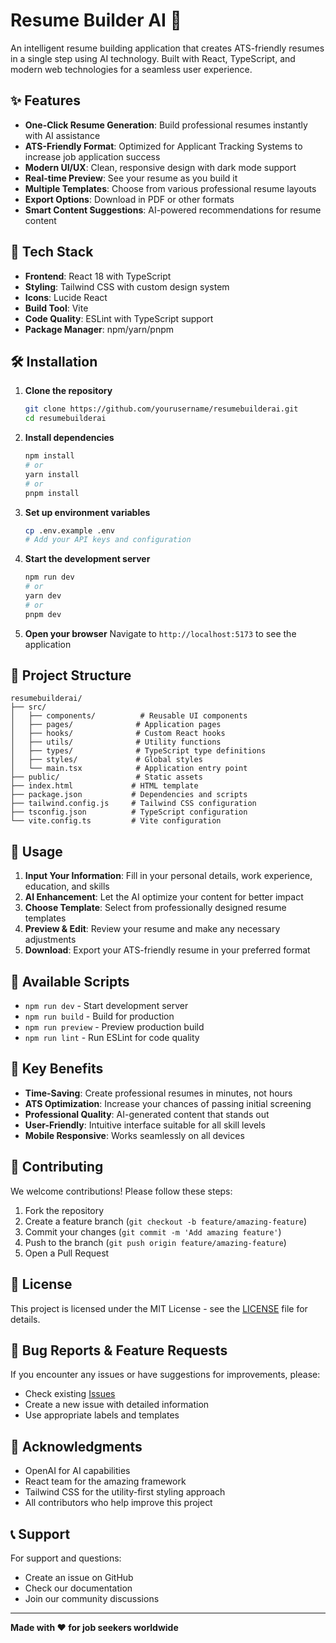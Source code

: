 # Resume Builder AI 🤖

An intelligent resume building application that creates ATS-friendly resumes in a single step using AI technology. Built with React, TypeScript, and modern web technologies for a seamless user experience.

## ✨ Features

- **One-Click Resume Generation**: Build professional resumes instantly with AI assistance
- **ATS-Friendly Format**: Optimized for Applicant Tracking Systems to increase job application success
- **Modern UI/UX**: Clean, responsive design with dark mode support
- **Real-time Preview**: See your resume as you build it
- **Multiple Templates**: Choose from various professional resume layouts
- **Export Options**: Download in PDF or other formats
- **Smart Content Suggestions**: AI-powered recommendations for resume content

## 🚀 Tech Stack

- **Frontend**: React 18 with TypeScript
- **Styling**: Tailwind CSS with custom design system
- **Icons**: Lucide React
- **Build Tool**: Vite
- **Code Quality**: ESLint with TypeScript support
- **Package Manager**: npm/yarn/pnpm

## 🛠️ Installation

1. **Clone the repository**
   ```bash
   git clone https://github.com/yourusername/resumebuilderai.git
   cd resumebuilderai
   ```

2. **Install dependencies**
   ```bash
   npm install
   # or
   yarn install
   # or
   pnpm install
   ```

3. **Set up environment variables**
   ```bash
   cp .env.example .env
   # Add your API keys and configuration
   ```

4. **Start the development server**
   ```bash
   npm run dev
   # or
   yarn dev
   # or
   pnpm dev
   ```

5. **Open your browser**
   Navigate to `http://localhost:5173` to see the application

## 📁 Project Structure

```
resumebuilderai/
├── src/
│   ├── components/          # Reusable UI components
│   ├── pages/              # Application pages
│   ├── hooks/              # Custom React hooks
│   ├── utils/              # Utility functions
│   ├── types/              # TypeScript type definitions
│   ├── styles/             # Global styles
│   └── main.tsx            # Application entry point
├── public/                 # Static assets
├── index.html             # HTML template
├── package.json           # Dependencies and scripts
├── tailwind.config.js     # Tailwind CSS configuration
├── tsconfig.json          # TypeScript configuration
└── vite.config.ts         # Vite configuration
```

## 🎯 Usage

1. **Input Your Information**: Fill in your personal details, work experience, education, and skills
2. **AI Enhancement**: Let the AI optimize your content for better impact
3. **Choose Template**: Select from professionally designed resume templates
4. **Preview & Edit**: Review your resume and make any necessary adjustments
5. **Download**: Export your ATS-friendly resume in your preferred format

## 🔧 Available Scripts

- `npm run dev` - Start development server
- `npm run build` - Build for production
- `npm run preview` - Preview production build
- `npm run lint` - Run ESLint for code quality

## 🌟 Key Benefits

- **Time-Saving**: Create professional resumes in minutes, not hours
- **ATS Optimization**: Increase your chances of passing initial screening
- **Professional Quality**: AI-generated content that stands out
- **User-Friendly**: Intuitive interface suitable for all skill levels
- **Mobile Responsive**: Works seamlessly on all devices

## 🤝 Contributing

We welcome contributions! Please follow these steps:

1. Fork the repository
2. Create a feature branch (`git checkout -b feature/amazing-feature`)
3. Commit your changes (`git commit -m 'Add amazing feature'`)
4. Push to the branch (`git push origin feature/amazing-feature`)
5. Open a Pull Request

## 📄 License

This project is licensed under the MIT License - see the [LICENSE](LICENSE) file for details.

## 🐛 Bug Reports & Feature Requests

If you encounter any issues or have suggestions for improvements, please:
- Check existing [Issues](https://github.com/yourusername/resumebuilderai/issues)
- Create a new issue with detailed information
- Use appropriate labels and templates

## 🙏 Acknowledgments

- OpenAI for AI capabilities
- React team for the amazing framework
- Tailwind CSS for the utility-first styling approach
- All contributors who help improve this project

## 📞 Support

For support and questions:
- Create an issue on GitHub
- Check our documentation
- Join our community discussions

---

**Made with ❤️ for job seekers worldwide**
